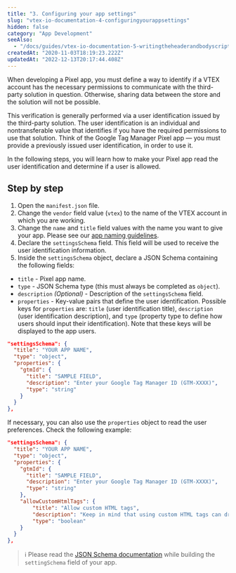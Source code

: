 ```yaml
---
title: "3. Configuring your app settings"
slug: "vtex-io-documentation-4-configuringyourappsettings"
hidden: false
category: "App Development"
seeAlso:
  - "/docs/guides/vtex-io-documentation-5-writingtheheaderandbodyscripts"
createdAt: "2020-11-03T18:19:23.222Z"
updatedAt: "2022-12-13T20:17:44.408Z"
---
```


When developing a Pixel app, you must define a way to identify if a VTEX account has the necessary permissions to communicate with the third-party solution in question. Otherwise, sharing data between the store and the solution will not be possible.

This verification is generally performed via a user identification issued by the third-party solution. The user identification is an individual and nontransferable value that identifies if you have the required permissions to use that solution. Think of the Google Tag Manager Pixel app — you must provide a previously issued user identification, in order to use it.

In the following steps, you will learn how to make your Pixel app read the user identification and determine if a user is allowed.

## Step by step

1. Open the `manifest.json` file.
2. Change the `vendor` field value (`vtex`) to the name of the VTEX account in which you are working.
3. Change the `name` and `title` field values with the name you want to give your app. Please see our [app naming guidelines](https://developers.vtex.com/docs/guides/vtex-io-documentation-filling-the-application-form-for-development/#guidelines).
4. Declare the `settingsSchema` field. This field will be used to receive the user identification information.
5. Inside the `settingsSchema` object, declare a JSON Schema containing the following fields:

- `title` - Pixel app name.
- `type` - JSON Schema type (this must always be completed as `object`).
- `description` *(Optional)*  - Description of the `settingsSchema` field.
- `properties` - Key-value pairs that define the user identification. Possible keys for `properties` are: `title` (user identification title), `description` (user identification description), and `type` (property type to define how users should input their identification). Note that these keys will be displayed to the app users.

```json
"settingsSchema": {
  "title": "YOUR APP NAME",
  "type": "object",
  "properties": {
    "gtmId": {
      "title": "SAMPLE FIELD",
      "description": "Enter your Google Tag Manager ID (GTM-XXXX)",
      "type": "string"
    }
  }
},
```

If necessary, you can also use the `properties` object to read the user preferences. Check the following example:

```json
"settingsSchema": {
  "title": "YOUR APP NAME",
  "type": "object",
  "properties": {
    "gtmId": {
      "title": "SAMPLE FIELD",
      "description": "Enter your Google Tag Manager ID (GTM-XXXX)",
      "type": "string"
    },
    "allowCustomHtmlTags": {
        "title": "Allow custom HTML tags",
        "description": "Keep in mind that using custom HTML tags can drastically impact store performance",
        "type": "boolean"
    }
  }
},
```

> ℹ️ Please read the [JSON Schema documentation](http://json-schema.org/understanding-json-schema/) while building the `settingSchema` field of your app.
